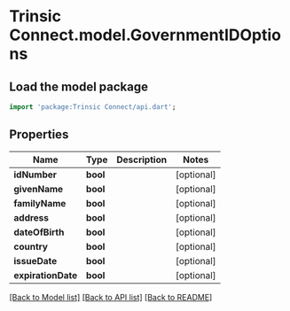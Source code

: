 # Trinsic Connect.model.GovernmentIDOptions

## Load the model package
```dart
import 'package:Trinsic Connect/api.dart';
```

## Properties
Name | Type | Description | Notes
------------ | ------------- | ------------- | -------------
**idNumber** | **bool** |  | [optional] 
**givenName** | **bool** |  | [optional] 
**familyName** | **bool** |  | [optional] 
**address** | **bool** |  | [optional] 
**dateOfBirth** | **bool** |  | [optional] 
**country** | **bool** |  | [optional] 
**issueDate** | **bool** |  | [optional] 
**expirationDate** | **bool** |  | [optional] 

[[Back to Model list]](../README.md#documentation-for-models) [[Back to API list]](../README.md#documentation-for-api-endpoints) [[Back to README]](../README.md)


